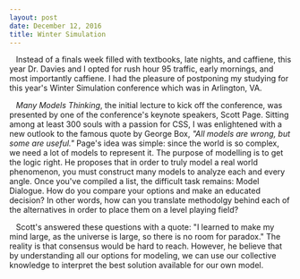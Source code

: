```yaml
---
layout: post
date: December 12, 2016
title: Winter Simulation
---
```


&nbsp;&nbsp;&nbsp;Instead of a finals week filled with textbooks, late nights, and caffiene, this year Dr. Davies and I opted for rush hour 95 traffic, early mornings, and most importantly caffiene. I had the pleasure of postponing my studying for this year's Winter Simulation conference which was in Arlington, VA. 


&nbsp;&nbsp;&nbsp;_Many Models Thinking_, the initial lecture to kick off the conference, was presented by one of the conference's keynote speakers, Scott Page. Sitting among at least 300 souls with a passion for CSS, I was enlightened with a new outlook to the famous quote by George Box, _"All models are wrong, but some are useful."_ Page's idea was simple: since the world is so complex, we need a lot of models to represent it. The purpose of modelling is to get the logic right. He proposes that in order to truly model a real world phenomenon, you must construct many models to analyze each and every angle. Once you've compiled a list, the difficult task remains: Model Dialogue. How do you compare your options and make an educated decision? In other words, how can you translate methodolgy behind each of the alternatives in order to place them on a level playing field?


&nbsp;&nbsp;&nbsp;Scott's answered these questions with a quote: "I learned to make my mind large, as the universe is large, so there is no room for paradox." The reality is that consensus would be hard to reach. However, he believe that by understanding all our options for modeling, we can use our collective knowledge to interpret the best solution available for our own model.

